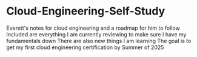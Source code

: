 # Cloud-Engineering-Self-Study
 Everett's notes for cloud engineering and a roadmap for him to follow
 Included are everything I am currently reviewing to make sure I have my fundamentals down
 There are also new things I am learning
 The goal is to get my first cloud engineering certification by Summer of 2025
